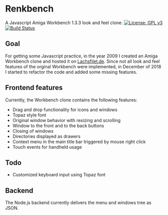 # Renkbench
A Javascript Amiga Workbench 1.3.3 look and feel clone.
[![License: GPL v3](https://img.shields.io/badge/License-GPL%20v3-blue.svg)](https://github.com/lachsfilet/Renkbench/blob/master/LICENSE)
[![Build Status](https://dev.azure.com/janrenken/Renkbench/_apis/build/status/lachsfilet.Renkbench?branchName=master)](https://dev.azure.com/janrenken/Renkbench/_build/latest?definitionId=1&branchName=master)

## Goal
For getting some Javascript practice, in the year 2009 I created an Amiga Workbench clone and hosted it on [Lachsfilet.de](http://www.lachsfilet.de/).
Since not all look and feel features of the orginal Workbench were implemented, in December of 2018 I started to refactor the code and added some missing features.

## Frontend features
Currently, the Workbench clone contains the following features:

* Drag and drop functionality for icons and windows
* Topaz style font
* Original window behavior with resizing and scrolling
* Window to the front and to the back buttons
* Closing of windows
* Directories displayed as drawers
* Context menu in the main title bar triggered by mouse right click
* Touch events for handheld usage

## Todo

* Customized keyboard input using Topaz font

## Backend

The Node.js backend currently delivers the menu and windows tree as JSON.